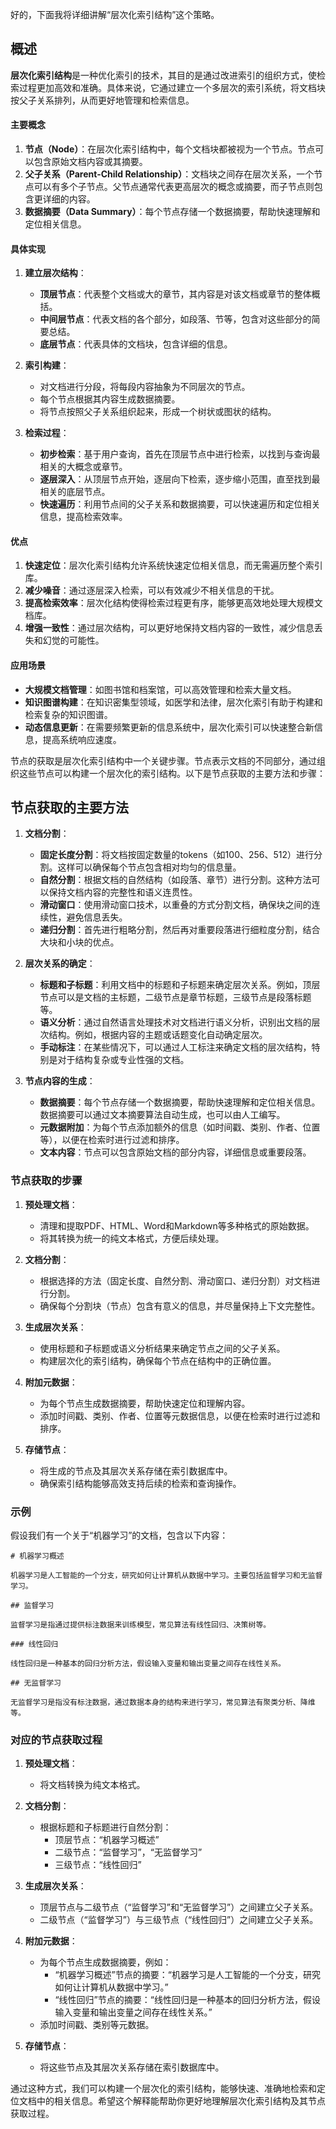 好的，下面我将详细讲解“层次化索引结构”这个策略。

## 概述

**层次化索引结构**是一种优化索引的技术，其目的是通过改进索引的组织方式，使检索过程更加高效和准确。具体来说，它通过建立一个多层次的索引系统，将文档块按父子关系排列，从而更好地管理和检索信息。

#### 主要概念

1. **节点（Node）**：在层次化索引结构中，每个文档块都被视为一个节点。节点可以包含原始文档内容或其摘要。
2. **父子关系（Parent-Child Relationship）**：文档块之间存在层次关系，一个节点可以有多个子节点。父节点通常代表更高层次的概念或摘要，而子节点则包含更详细的内容。
3. **数据摘要（Data Summary）**：每个节点存储一个数据摘要，帮助快速理解和定位相关信息。

#### 具体实现

1. **建立层次结构**：
    - **顶层节点**：代表整个文档或大的章节，其内容是对该文档或章节的整体概括。
    - **中间层节点**：代表文档的各个部分，如段落、节等，包含对这些部分的简要总结。
    - **底层节点**：代表具体的文档块，包含详细的信息。

2. **索引构建**：
    - 对文档进行分段，将每段内容抽象为不同层次的节点。
    - 每个节点根据其内容生成数据摘要。
    - 将节点按照父子关系组织起来，形成一个树状或图状的结构。

3. **检索过程**：
    - **初步检索**：基于用户查询，首先在顶层节点中进行检索，以找到与查询最相关的大概念或章节。
    - **逐层深入**：从顶层节点开始，逐层向下检索，逐步缩小范围，直至找到最相关的底层节点。
    - **快速遍历**：利用节点间的父子关系和数据摘要，可以快速遍历和定位相关信息，提高检索效率。

#### 优点

1. **快速定位**：层次化索引结构允许系统快速定位相关信息，而无需遍历整个索引库。
2. **减少噪音**：通过逐层深入检索，可以有效减少不相关信息的干扰。
3. **提高检索效率**：层次化结构使得检索过程更有序，能够更高效地处理大规模文档库。
4. **增强一致性**：通过层次结构，可以更好地保持文档内容的一致性，减少信息丢失和幻觉的可能性。

#### 应用场景

- **大规模文档管理**：如图书馆和档案馆，可以高效管理和检索大量文档。
- **知识图谱构建**：在知识密集型领域，如医学和法律，层次化索引有助于构建和检索复杂的知识图谱。
- **动态信息更新**：在需要频繁更新的信息系统中，层次化索引可以快速整合新信息，提高系统响应速度。


节点的获取是层次化索引结构中一个关键步骤。节点表示文档的不同部分，通过组织这些节点可以构建一个层次化的索引结构。以下是节点获取的主要方法和步骤：

## 节点获取的主要方法

1. **文档分割**：
    - **固定长度分割**：将文档按固定数量的tokens（如100、256、512）进行分割。这样可以确保每个节点包含相对均匀的信息量。
    - **自然分割**：根据文档的自然结构（如段落、章节）进行分割。这种方法可以保持文档内容的完整性和语义连贯性。
    - **滑动窗口**：使用滑动窗口技术，以重叠的方式分割文档，确保块之间的连续性，避免信息丢失。
    - **递归分割**：首先进行粗略分割，然后再对重要段落进行细粒度分割，结合大块和小块的优点。

2. **层次关系的确定**：
    - **标题和子标题**：利用文档中的标题和子标题来确定层次关系。例如，顶层节点可以是文档的主标题，二级节点是章节标题，三级节点是段落标题等。
    - **语义分析**：通过自然语言处理技术对文档进行语义分析，识别出文档的层次结构。例如，根据内容的主题或话题变化自动确定层次。
    - **手动标注**：在某些情况下，可以通过人工标注来确定文档的层次结构，特别是对于结构复杂或专业性强的文档。

3. **节点内容的生成**：
    - **数据摘要**：每个节点存储一个数据摘要，帮助快速理解和定位相关信息。数据摘要可以通过文本摘要算法自动生成，也可以由人工编写。
    - **元数据附加**：为每个节点添加额外的信息（如时间戳、类别、作者、位置等），以便在检索时进行过滤和排序。
    - **文本内容**：节点可以包含原始文档的部分内容，详细信息或重要段落。

### 节点获取的步骤

1. **预处理文档**：
    - 清理和提取PDF、HTML、Word和Markdown等多种格式的原始数据。
    - 将其转换为统一的纯文本格式，方便后续处理。

2. **文档分割**：
    - 根据选择的方法（固定长度、自然分割、滑动窗口、递归分割）对文档进行分割。
    - 确保每个分割块（节点）包含有意义的信息，并尽量保持上下文完整性。

3. **生成层次关系**：
    - 使用标题和子标题或语义分析结果来确定节点之间的父子关系。
    - 构建层次化的索引结构，确保每个节点在结构中的正确位置。

4. **附加元数据**：
    - 为每个节点生成数据摘要，帮助快速定位和理解内容。
    - 添加时间戳、类别、作者、位置等元数据信息，以便在检索时进行过滤和排序。

5. **存储节点**：
    - 将生成的节点及其层次关系存储在索引数据库中。
    - 确保索引结构能够高效支持后续的检索和查询操作。

### 示例

假设我们有一个关于“机器学习”的文档，包含以下内容：

```
# 机器学习概述

机器学习是人工智能的一个分支，研究如何让计算机从数据中学习。主要包括监督学习和无监督学习。

## 监督学习

监督学习是指通过提供标注数据来训练模型，常见算法有线性回归、决策树等。

### 线性回归

线性回归是一种基本的回归分析方法，假设输入变量和输出变量之间存在线性关系。

## 无监督学习

无监督学习是指没有标注数据，通过数据本身的结构来进行学习，常见算法有聚类分析、降维等。
```

### 对应的节点获取过程

1. **预处理文档**：
    - 将文档转换为纯文本格式。

2. **文档分割**：
    - 根据标题和子标题进行自然分割：
        - 顶层节点：“机器学习概述”
        - 二级节点：“监督学习”，“无监督学习”
        - 三级节点：“线性回归”

3. **生成层次关系**：
    - 顶层节点与二级节点（“监督学习”和“无监督学习”）之间建立父子关系。
    - 二级节点（“监督学习”）与三级节点（“线性回归”）之间建立父子关系。

4. **附加元数据**：
    - 为每个节点生成数据摘要，例如：
        - “机器学习概述”节点的摘要：“机器学习是人工智能的一个分支，研究如何让计算机从数据中学习。”
        - “线性回归”节点的摘要：“线性回归是一种基本的回归分析方法，假设输入变量和输出变量之间存在线性关系。”
    - 添加时间戳、类别等元数据。

5. **存储节点**：
    - 将这些节点及其层次关系存储在索引数据库中。

通过这种方式，我们可以构建一个层次化的索引结构，能够快速、准确地检索和定位文档中的相关信息。希望这个解释能帮助你更好地理解层次化索引结构及其节点获取过程。